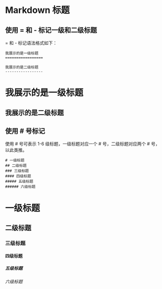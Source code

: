 # Markdown 标题
## 使用 = 和 - 标记一级和二级标题
= 和 - 标记语法格式如下：
```
我展示的是一级标题
=================

我展示的是二级标题
-----------------
```

我展示的是一级标题
=================

我展示的是二级标题
-----------------



## 使用 # 号标记
使用 # 号可表示 1-6 级标题，一级标题对应一个 # 号，二级标题对应两个 # 号，以此类推。
```
# 一级标题
## 二级标题
### 三级标题
#### 四级标题
##### 五级标题
###### 六级标题
```
# 一级标题
## 二级标题
### 三级标题
#### 四级标题
##### 五级标题
###### 六级标题